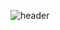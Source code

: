 ![header](https://capsule-render.vercel.app/api?type=waving&color=auto&height=300&section=header&text=Min%20Woo&fontSize=50)

